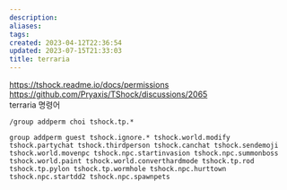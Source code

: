 ```yaml
---
description:
aliases: 
tags: 
created: 2023-04-12T22:36:54
updated: 2023-07-15T21:33:03
title: terraria
---
```

https://tshock.readme.io/docs/permissions  
https://github.com/Pryaxis/TShock/discussions/2065  
terraria 명령어

```
/group addperm choi tshock.tp.*

group addperm guest tshock.ignore.* tshock.world.modify tshock.partychat tshock.thirdperson tshock.canchat tshock.sendemoji tshock.world.movenpc tshock.npc.startinvasion tshock.npc.summonboss tshock.world.paint tshock.world.converthardmode tshock.tp.rod tshock.tp.pylon tshock.tp.wormhole tshock.npc.hurttown tshock.npc.startdd2 tshock.npc.spawnpets
```
